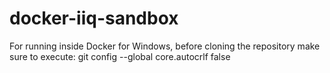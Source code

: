 # docker-iiq-sandbox

For running inside Docker for Windows, before cloning the repository make sure to execute:
git config --global core.autocrlf false
